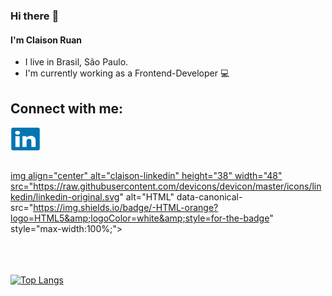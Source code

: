 ### Hi there :wave:
#### I'm Claison Ruan
- I live in Brasil, São Paulo.
- I'm currently working as a Frontend-Developer :computer:

## Connect with me:
<a href="https://www.linkedin.com/in/claisonruan/" target="_blank">
    <img align="center" alt="claison-linkedin" height="38" width="48" src="https://raw.githubusercontent.com/devicons/devicon/master/icons/linkedin/linkedin-original.svg"
    style="max-width:100%;">
</a>
<br><br>

<a target="_blank" rel="noopener noreferrer" href="https://camo.githubusercontent.com/74b0110cde8afe40ad3e65f0a198d35e89407b57920c446dbcda8799f7b8fecc/68747470733a2f2f696d672e736869656c64732e696f2f62616467652f2d48544d4c2d6f72616e67653f6c6f676f3d48544d4c35266c6f676f436f6c6f723d7768697465267374796c653d666f722d7468652d6261646765">img align="center" alt="claison-linkedin" height="38" width="48" src="https://raw.githubusercontent.com/devicons/devicon/master/icons/linkedin/linkedin-original.svg" alt="HTML" data-canonical-src="https://img.shields.io/badge/-HTML-orange?logo=HTML5&amp;logoColor=white&amp;style=for-the-badge" style="max-width:100%;">
</a>
<br><br>
<br><br>

[![Top Langs](https://github-readme-stats.vercel.app/api/top-langs/?username=claison1107&layout=compact&theme=dracula)](https://github.com/claison1107/github-readme-stats)

